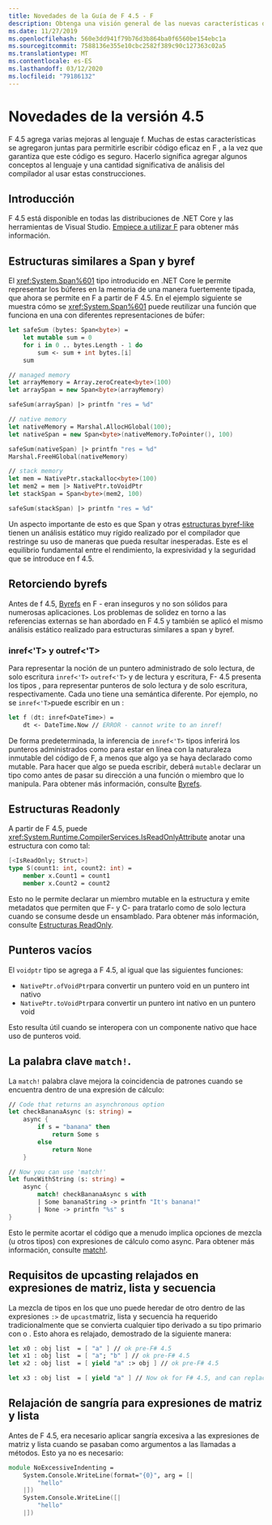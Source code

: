 ```yaml
---
title: Novedades de la Guía de F 4.5 - F
description: Obtenga una visión general de las nuevas características disponibles en F 4.5.
ms.date: 11/27/2019
ms.openlocfilehash: 560e3dd941f79b76d3b864ba0f6560be154ebc1a
ms.sourcegitcommit: 7588136e355e10cbc2582f389c90c127363c02a5
ms.translationtype: MT
ms.contentlocale: es-ES
ms.lasthandoff: 03/12/2020
ms.locfileid: "79186132"
---
```

# <a name="whats-new-in-f-45"></a>Novedades de la versión 4.5

F 4.5 agrega varias mejoras al lenguaje f. Muchas de estas características se agregaron juntas para permitirle escribir código eficaz en F , a la vez que garantiza que este código es seguro. Hacerlo significa agregar algunos conceptos al lenguaje y una cantidad significativa de análisis del compilador al usar estas construcciones.

## <a name="get-started"></a>Introducción

F 4.5 está disponible en todas las distribuciones de .NET Core y las herramientas de Visual Studio. [Empiece a utilizar F](../get-started/index.md) para obtener más información.

## <a name="span-and-byref-like-structs"></a>Estructuras similares a Span y byref

El <xref:System.Span%601> tipo introducido en .NET Core le permite representar los búferes en la memoria de una manera fuertemente tipada, que ahora se permite en F a partir de F 4.5. En el ejemplo siguiente se muestra cómo se <xref:System.Span%601> puede reutilizar una función que funciona en una con diferentes representaciones de búfer:

```fsharp
let safeSum (bytes: Span<byte>) =
    let mutable sum = 0
    for i in 0 .. bytes.Length - 1 do
        sum <- sum + int bytes.[i]
    sum

// managed memory
let arrayMemory = Array.zeroCreate<byte>(100)
let arraySpan = new Span<byte>(arrayMemory)

safeSum(arraySpan) |> printfn "res = %d"

// native memory
let nativeMemory = Marshal.AllocHGlobal(100);
let nativeSpan = new Span<byte>(nativeMemory.ToPointer(), 100)

safeSum(nativeSpan) |> printfn "res = %d"
Marshal.FreeHGlobal(nativeMemory)

// stack memory
let mem = NativePtr.stackalloc<byte>(100)
let mem2 = mem |> NativePtr.toVoidPtr
let stackSpan = Span<byte>(mem2, 100)

safeSum(stackSpan) |> printfn "res = %d"
```

Un aspecto importante de esto es que Span y otras [estructuras byref-like](../language-reference/structures.md#byreflike-structs) tienen un análisis estático muy rígido realizado por el compilador que restringe su uso de maneras que pueda resultar inesperadas. Este es el equilibrio fundamental entre el rendimiento, la expresividad y la seguridad que se introduce en f 4.5.

## <a name="revamped-byrefs"></a>Retorciendo byrefs

Antes de f 4.5, [Byrefs](../language-reference/byrefs.md) en F - eran inseguros y no son sólidos para numerosas aplicaciones. Los problemas de solidez en torno a las referencias externas se han abordado en F 4.5 y también se aplicó el mismo análisis estático realizado para estructuras similares a span y byref.

### <a name="inreft-and-outreft"></a>inref<'T> y outref<'T>

Para representar la noción de un puntero administrado de solo lectura, de solo escritura `inref<'T>` `outref<'T>` y de lectura y escritura, F- 4.5 presenta los tipos , para representar punteros de solo lectura y de solo escritura, respectivamente. Cada uno tiene una semántica diferente. Por ejemplo, no se `inref<'T>`puede escribir en un :

```fsharp
let f (dt: inref<DateTime>) =
    dt <- DateTime.Now // ERROR - cannot write to an inref!
```

De forma predeterminada, la inferencia de `inref<'T>` tipos inferirá los punteros administrados como para estar en línea con la naturaleza inmutable del código de F, a menos que algo ya se haya declarado como mutable. Para hacer que algo se pueda escribir, deberá `mutable` declarar un tipo como antes de pasar su dirección a una función o miembro que lo manipula. Para obtener más información, consulte [Byrefs](../language-reference/byrefs.md).

## <a name="readonly-structs"></a>Estructuras Readonly

A partir de F 4.5, puede <xref:System.Runtime.CompilerServices.IsReadOnlyAttribute> anotar una estructura con como tal:

```fsharp
[<IsReadOnly; Struct>]
type S(count1: int, count2: int) =
    member x.Count1 = count1
    member x.Count2 = count2
```

Esto no le permite declarar un miembro mutable en la estructura y emite metadatos que permiten que F- y C- para tratarlo como de solo lectura cuando se consume desde un ensamblado. Para obtener más información, consulte [Estructuras ReadOnly](../language-reference/structures.md#readonly-structs).

## <a name="void-pointers"></a>Punteros vacíos

El `voidptr` tipo se agrega a F 4.5, al igual que las siguientes funciones:

* `NativePtr.ofVoidPtr`para convertir un puntero void en un puntero int nativo
* `NativePtr.toVoidPtr`para convertir un puntero int nativo en un puntero void

Esto resulta útil cuando se interopera con un componente nativo que hace uso de punteros void.

## <a name="the-match-keyword"></a>La palabra clave `match!`.

La `match!` palabra clave mejora la coincidencia de patrones cuando se encuentra dentro de una expresión de cálculo:

```fsharp
// Code that returns an asynchronous option
let checkBananaAsync (s: string) =
    async {
        if s = "banana" then
            return Some s
        else
            return None
    }

// Now you can use 'match!'
let funcWithString (s: string) =
    async {
        match! checkBananaAsync s with
        | Some bananaString -> printfn "It's banana!"
        | None -> printfn "%s" s
}
```

Esto le permite acortar el código que a menudo implica opciones de mezcla (u otros tipos) con expresiones de cálculo como async. Para obtener más información, consulte [match!](../language-reference/computation-expressions.md#match).

## <a name="relaxed-upcasting-requirements-in-array-list-and-sequence-expressions"></a>Requisitos de upcasting relajados en expresiones de matriz, lista y secuencia

La mezcla de tipos en los que uno puede heredar de otro dentro de las expresiones `:>` de `upcast`matriz, lista y secuencia ha requerido tradicionalmente que se convierta cualquier tipo derivado a su tipo primario con o . Esto ahora es relajado, demostrado de la siguiente manera:

```fsharp
let x0 : obj list  = [ "a" ] // ok pre-F# 4.5
let x1 : obj list  = [ "a"; "b" ] // ok pre-F# 4.5
let x2 : obj list  = [ yield "a" :> obj ] // ok pre-F# 4.5

let x3 : obj list  = [ yield "a" ] // Now ok for F# 4.5, and can replace x2
```

## <a name="indentation-relaxation-for-array-and-list-expressions"></a>Relajación de sangría para expresiones de matriz y lista

Antes de F 4.5, era necesario aplicar sangría excesiva a las expresiones de matriz y lista cuando se pasaban como argumentos a las llamadas a métodos. Esto ya no es necesario:

```fsharp
module NoExcessiveIndenting =
    System.Console.WriteLine(format="{0}", arg = [|
        "hello"
    |])
    System.Console.WriteLine([|
        "hello"
    |])
```
